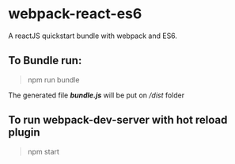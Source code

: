 # webpack-react-es6
A reactJS quickstart bundle with webpack and ES6.

## To Bundle run:
> npm run bundle

The generated file ***bundle.js*** will be put on */dist* folder

## To run webpack-dev-server with hot reload plugin
> npm start
